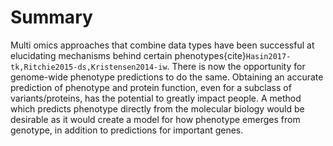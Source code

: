 # Summary
[//]: # (TODO: Rewrite this section so that it is just a summary of the different sources of error AND a summary of the different excitingt types of data. BUT NOT downbeat/dramatic e.g. no wonder it doesn't work.)
[//]: # (TODO: Citations in summary section)
[//]: # (TODO: Summarise approaches to knowledge-finding: computational prediction, comparative studies - genomics, GWAS, DE exp - baseline/descriptive and linking datasets - big collaborative efforts)
[//]: # (TODO: Summarise challenges, including sources of bias, and difficulty, and error)
[//]: # (TODO: Bring it back to the big questions and the opportunities)

Multi omics approaches that combine data types have been successful at elucidating mechanisms behind certain phenotypes{cite}`Hasin2017-tk,Ritchie2015-ds,Kristensen2014-iw`. 
There is now the opportunity for genome-wide phenotype predictions to do the same. 
Obtaining an accurate prediction of phenotype and protein function, even for a subclass of variants/proteins, has the potential to greatly impact people. 
A method which predicts phenotype directly from the molecular biology would be desirable as it would create a model for how phenotype emerges from genotype, in addition to predictions for important genes.
